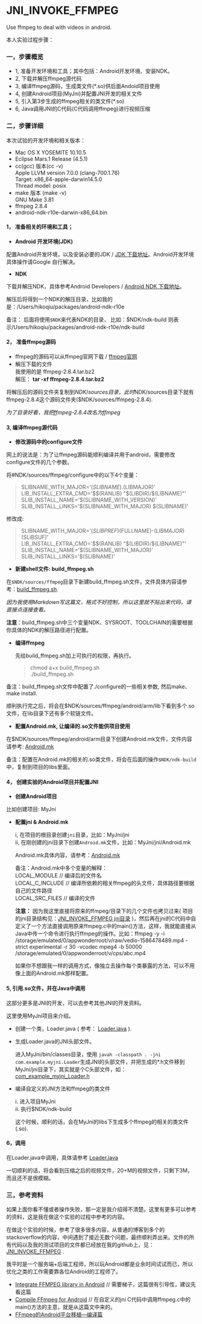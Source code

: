# JNI_INVOKE_FFMPEG

Use ffmpeg to deal with videos in android.

本人实验过程步骤：

### 一，步骤概览

 - 1, 准备开发环境和工具；其中包括：Android开发环境、安装NDK。
 - 2, 下载并解压ffmpeg源代码
 - 3, 编译ffmpeg源码，生成类文件(*.so)供后面Andoid项目使用
 - 4, 创建Android项目(MyJni)并配置JNI开发的相关文件
 - 5, 引入第3步生成的ffmpeg相关的类文件(*.so)
 - 6, Java调用JNI的C代码(C代码调用ffmpeg)进行视频压缩  
 
### 二，步骤详细

本次试验的开发环境和相关版本：

 - Mac OS X YOSEMITE 10.10.5
 - Eclipse Mars.1 Release (4.5.1)
 - cc(gcc) 版本(cc -v)  
    Apple LLVM version 7.0.0 (clang-700.1.76)  
    Target: x86_64-apple-darwin14.5.0  
    Thread model: posix  
 - make 版本 (make -v)  
 	GNU Make 3.81
 - ffmpeg 2.8.4
 - android-ndk-r10e-darwin-x86_64.bin
 
#### 1， 准备相关的环境和工具；

 - **Android 开发环境(JDK)**

配置Android开发环境，以及安装必要的JDK / [JDK 下载地址](http://developer.android.com/sdk/index.html)。Android开发环境具体操作请Google 自行解决。

 - **NDK**

下载并解压NDK，具体参考Android Developers / [Android NDK 下载地址](http://developer.android.com/tools/sdk/ndk/index.html)。

解压后将得到一个NDK的解压目录，比如我的是：/Users/hikoqiu/packages/android-ndk-r10e  

备注： 后面将使用`$NDK`来代表NDK的目录， 比如：$NDK/ndk-build 则表示/Users/hikoqiu/packages/android-ndk-r10e/ndk-build

#### 2， 准备ffmpeg源码

 - ffmpeg的源码可以从ffmpeg官网下载 / [ffmpeg官网](http://www.ffmpeg.org/download.html)
 - 解压下载的文件  
   我使用的是 ffmpeg-2.8.4.tar.bz2  
   解压： **tar -xf ffmpeg-2.8.4.tar.bz2**
   
将解压后的源码文件夹复制到$NDK/sources目录，此时$NDK/sources目录下就有ffmpeg-2.8.4这个源码文件夹($NDK/sources/ffmpeg-2.8.4).  

*为了目录好看，我把ffmpeg-2.8.4改名为ffmpeg*

#### 3, 编译ffmpeg源代码

 - **修改源码中的configure文件**
 
 网上的说法是：为了让ffmpeg源码能顺利编译并用于android，需要修改configure文件的几个参数。
 
 将#NDK/sources/ffmpeg/configure中的以下4个变量：

> SLIBNAME_WITH_MAJOR='$(SLIBNAME).$(LIBMAJOR)'  
> LIB_INSTALL_EXTRA_CMD='$$(RANLIB) "$(LIBDIR)/$(LIBNAME)"'  
> SLIB_INSTALL_NAME='$(SLIBNAME_WITH_VERSION)'  
> SLIB_INSTALL_LINKS='$(SLIBNAME_WITH_MAJOR) $(SLIBNAME)'  

修改成:

> SLIBNAME_WITH_MAJOR='$(SLIBPREF)$(FULLNAME)-$(LIBMAJOR)$(SLIBSUF)'  
> LIB_INSTALL_EXTRA_CMD='$$(RANLIB) "$(LIBDIR)/$(LIBNAME)"'  
> SLIB_INSTALL_NAME='$(SLIBNAME_WITH_MAJOR)'  
> SLIB_INSTALL_LINKS='$(SLIBNAME)'  


 - **新建shell文件: build_ffmpeg.sh**  
  
  在`$NDK/sources/ffmpeg`目录下新建build_ffmpeg.sh文件，文件具体内容请参考：[build_ffmpeg.sh](https://github.com/HikoQiu/JNI_INVOKE_FFMPEG/blob/master/scripts/build_ffmpeg.sh).  
  
  *因为我使用Markdown写这篇文，格式不好控制，所以这里就不贴出来代码，请直接点连接查看。*
   
   **注意**：build_ffmpeg.sh中三个变量NDK、SYSROOT、TOOLCHAIN的需要根据你具体的NDK的解压路径进行配置。


 - **编译ffmpeg**
 
   先给build_ffmpeg.sh加上可执行的权限，再执行。
   
   > chmod a+x build_ffmpeg.sh  
   > ./build_ffmpeg.sh

备注：build_ffmpeg.sh文件中配置了./configure的一些相关参数, 然后make、make install.

顺利执行完之后，将会在$NDK/sources/ffmpeg/android/arm/lib下看到多个.so文件，在lib目录下还有多个软链文件。


 - **配置Android.mk, 让编译的.so文件能供项目使用**

在$NDK/sources/ffmpeg/android/arm目录下创建Android.mk文件，文件内容请参考: [Android.mk](https://github.com/HikoQiu/JNI_INVOKE_FFMPEG/blob/master/scripts/arm/Android.mk)  

备注：配置在Android.mk的相关的.so类文件，将会在后面的操作`$NDK/ndk-build`中，复制到项目的libs里面。

#### 4， 创建实验的Android项目并配置JNI

 - **创建Android项目**
 
 比如创建项目: MyJni
 
 - **配置jni & Android.mk**
  
    i, 在项目的根目录创建`jni`目录，比如：MyJni/jni  
    ii, 在刚创建的jni目录下创建`Android.mk`文件，比如：MyJni/jni/Android.mk  
    
    Android.mk具体内容，请参考：[Android.mk](https://github.com/HikoQiu/JNI_INVOKE_FFMPEG/blob/master/scripts/jni/Android.mk)  
    
    备注：Android.mk中多个变量的解释：  
         LOCAL_MODULE // 编译后的文件名  
         LOCAL_C_INCLUDE // 编译所依赖的相关ffmpeg的头文件，具体路径要根据自己的文件路径  
         LOCAL_SRC_FILES // 编译的文件
         
    **注意：** 因为我这里直接将原来的ffmpeg/目录下的几个文件也拷贝过来( 项目的jni目录结构见：[JNI_INVOKE_FFMPEG jni目录](https://github.com/HikoQiu/JNI_INVOKE_FFMPEG/tree/master/jni) )，然后再在jni的C代码中自定义了一个方法直接调用原来ffmpeg.c中的main()方法，这样，我就能直接从Java中传一个命令进行执行ffmpeg的操作。比如：ffmpeg -y -i /storage/emulated/0/appwonderroot/v/raw/vedio-1586478489.mp4 -strict experimental -r 30 -vcodec mpeg4 -b 50000 /storage/emulated/0/appwonderroot/v/cps/abc.mp4  
    
    如果你不想跟我一样的调用方式，像独立去操作每个类暴露的方法，可以不用像上面的Android.mk那样配置。
    
#### 5, 引用.so文件，并在Java中调用

这部分更多是JNI的开发，可以去参考其他JNI的开发资料。


这里使用MyJni项目来介绍。

 - 创建一个类，Loader.java ( 参考： [Loader.java](https://github.com/HikoQiu/JNI_INVOKE_FFMPEG/blob/master/src/com/example/myjni/Loader.java) ).
 
 - 生成Loader.java的JNI头部文件。  
    
   进入MyJni/bin/classes目录，使用 `javah -classpath . -jni com.example.myjni.Loader`生成JNI的头部文件，并把生成的*.h文件移到MyJni/jni目录下，其实就是个C头部文件，如：[com_example_myjni_Loader.h](https://github.com/HikoQiu/JNI_INVOKE_FFMPEG/blob/master/jni/com_example_myjni_Loader.h)
   
 - 编译自定义的JNI方法和ffmpeg的类文件
 
   i. 进入项目MyJni  
   ii. 执行$NDK/ndk-build
   
   这个时候，顺利的话，会在MyJni的libs下生成多个ffmpeg的相关的类文件(.so).
   
#### 6，调用

在Loader.java中调用，具体请参考 [Loader.java](https://github.com/HikoQiu/JNI_INVOKE_FFMPEG/blob/master/src/com/example/myjni/Loader.java)

一切顺利的话，将会看到压缩之后的视频文件，20+M的视频文件，只剩下3M，而且还不是很模糊。


### 三，参考资料


如果上面你看不懂或者操作失败，那一定是我介绍得不清楚。这里有更多可以参考的资料，这是我在做这个实验的过程中参考的内容。

在做这个实验的时候，参考了很多很多内容，从普通的博客到多个的stackoverflow的内容，中间遇到了接近无数个问题，最终顺利弄出来。文件的所有代码以及我的测试项目的文件都已经放在我的github上，见：[JNI_INVOKE_FFMPEG](https://github.com/HikoQiu/JNI_INVOKE_FFMPEG) .

我平时是一个服务端+后端工程师，所以玩Android都是业余时间试试而已，所以优化之类的工作需要靠各位Android的工程师了。

 - [Integrate FFMPEG library in Android](http://ffmpeg-android.blogspot.com/) // 需要梯子，这篇很有引导性，建议先看这篇  
 - [Compile FFmpeg for Android](http://enoent.fr/blog/2014/06/20/compile-ffmpeg-for-android/)  // 在自定义的jni C代码中调用ffmpeg.c中的main()方法的主意，就是从这篇文中来的。  
 - [ FFmpeg的Android平台移植—编译篇](http://blog.csdn.net/gobitan/article/details/22750719)
   

